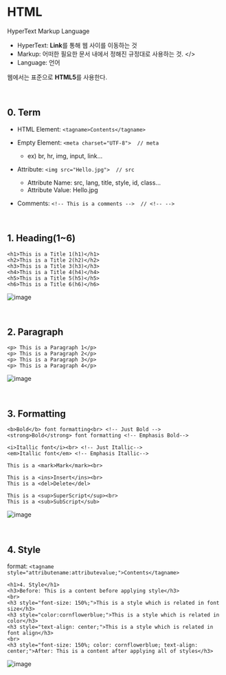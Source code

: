 # HTML
HyperText Markup Language
* HyperText: **Link**를 통해 웹 사이를 이동하는 것
* Markup: 어떠한 필요한 문서 내에서 정해진 규정대로 사용하는 것. </>
* Language: 언어

웹에서는 표준으로 **HTML5**를 사용한다.

<br>

## 0. Term
* HTML Element: ```<tagname>Contents</tagname>```

* Empty Element: ```<meta charset="UTF-8">  // meta```<br>
  * ex) br, hr, img, input, link...
* Attribute: ```<img src="Hello.jpg">  // src```
  * Attribute Name: src, lang, title, style, id, class...
  * Attribute Value: Hello.jpg
* Comments: ```<!-- This is a comments -->  // <!-- -->```

<br>

## 1. Heading(1~6)
```
<h1>This is a Title 1(h1)</h1>
<h2>This is a Title 2(h2)</h2>
<h3>This is a Title 3(h3)</h3>
<h4>This is a Title 4(h4)</h4>
<h5>This is a Title 5(h5)</h5>
<h6>This is a Title 6(h6)</h6>
```
![image](https://user-images.githubusercontent.com/38516906/72694656-16556c00-3b79-11ea-8bac-3a6398a6cf2c.png)

<br>

## 2. Paragraph
```
<p> This is a Paragraph 1</p>
<p> This is a Paragraph 2</p> 
<p> This is a Paragraph 3</p>
<p> This is a Paragraph 4</p>
```
![image](https://user-images.githubusercontent.com/38516906/72695205-1191b780-3b7b-11ea-81d0-b2c526ece84f.png)

<br>

## 3. Formatting
```
<b>Bold</b> font formatting<br> <!-- Just Bold -->
<strong>Bold</strong> font formatting <!-- Emphasis Bold-->

<i>Itallic font</i><br> <!-- Just Itallic-->
<em>Itallic font</em> <!-- Emphasis Itallic-->

This is a <mark>Mark</mark><br>

This is a <ins>Insert</ins><br>
This is a <del>Delete</del>

This is a <sup>SuperScript</sup><br>
This is a <sub>SubScript</sub>
```
![image](https://user-images.githubusercontent.com/38516906/72695277-4f8edb80-3b7b-11ea-94e3-d2e34125f20e.png)

<br>

## 4. Style
format: ```<tagname style="attributename:attributevalue;">Contents</tagname>```
```
<h1>4. Style</h1>
<h3>Before: This is a content before applying style</h3>
<br>
<h3 style="font-size: 150%;">This is a style which is related in font size</h3>
<h3 style="color:cornflowerblue;">This is a style which is related in color</h3>
<h3 style="text-align: center;">This is a style which is related in font align</h3>
<br>
<h3 style="font-size: 150%; color: cornflowerblue; text-align: center;">After: This is a content after applying all of styles</h3>
```
![image](https://user-images.githubusercontent.com/38516906/72700034-ed8ba180-3b8d-11ea-93a5-2c80978379db.png)
